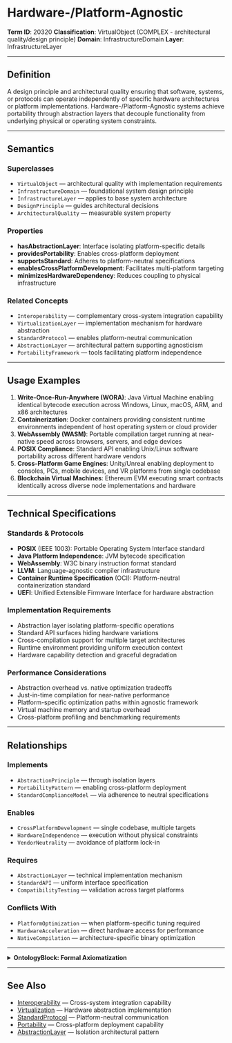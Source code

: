 # Hardware-/Platform-Agnostic

**Term ID**: 20320
**Classification**: VirtualObject (COMPLEX - architectural quality/design principle)
**Domain**: InfrastructureDomain
**Layer**: InfrastructureLayer

---

## Definition

A design principle and architectural quality ensuring that software, systems, or protocols can operate independently of specific hardware architectures or platform implementations. Hardware-/Platform-Agnostic systems achieve portability through abstraction layers that decouple functionality from underlying physical or operating system constraints.

---

## Semantics

### Superclasses
- `VirtualObject` — architectural quality with implementation requirements
- `InfrastructureDomain` — foundational system design principle
- `InfrastructureLayer` — applies to base system architecture
- `DesignPrinciple` — guides architectural decisions
- `ArchitecturalQuality` — measurable system property

### Properties
- **hasAbstractionLayer**: Interface isolating platform-specific details
- **providesPortability**: Enables cross-platform deployment
- **supportsStandard**: Adheres to platform-neutral specifications
- **enablesCrossPlatformDevelopment**: Facilitates multi-platform targeting
- **minimizesHardwareDependency**: Reduces coupling to physical infrastructure

### Related Concepts
- `Interoperability` — complementary cross-system integration capability
- `VirtualizationLayer` — implementation mechanism for hardware abstraction
- `StandardProtocol` — enables platform-neutral communication
- `AbstractionLayer` — architectural pattern supporting agnosticism
- `PortabilityFramework` — tools facilitating platform independence

---

## Usage Examples

1. **Write-Once-Run-Anywhere (WORA)**: Java Virtual Machine enabling identical bytecode execution across Windows, Linux, macOS, ARM, and x86 architectures
2. **Containerization**: Docker containers providing consistent runtime environments independent of host operating system or cloud provider
3. **WebAssembly (WASM)**: Portable compilation target running at near-native speed across browsers, servers, and edge devices
4. **POSIX Compliance**: Standard API enabling Unix/Linux software portability across different hardware vendors
5. **Cross-Platform Game Engines**: Unity/Unreal enabling deployment to consoles, PCs, mobile devices, and VR platforms from single codebase
6. **Blockchain Virtual Machines**: Ethereum EVM executing smart contracts identically across diverse node implementations and hardware

---

## Technical Specifications

### Standards & Protocols
- **POSIX** (IEEE 1003): Portable Operating System Interface standard
- **Java Platform Independence**: JVM bytecode specification
- **WebAssembly**: W3C binary instruction format standard
- **LLVM**: Language-agnostic compiler infrastructure
- **Container Runtime Specification** (OCI): Platform-neutral containerization standard
- **UEFI**: Unified Extensible Firmware Interface for hardware abstraction

### Implementation Requirements
- Abstraction layer isolating platform-specific operations
- Standard API surfaces hiding hardware variations
- Cross-compilation support for multiple target architectures
- Runtime environment providing uniform execution context
- Hardware capability detection and graceful degradation

### Performance Considerations
- Abstraction overhead vs. native optimization tradeoffs
- Just-in-time compilation for near-native performance
- Platform-specific optimization paths within agnostic framework
- Virtual machine memory and startup overhead
- Cross-platform profiling and benchmarking requirements

---

## Relationships

### Implements
- `AbstractionPrinciple` — through isolation layers
- `PortabilityPattern` — enabling cross-platform deployment
- `StandardComplianceModel` — via adherence to neutral specifications

### Enables
- `CrossPlatformDevelopment` — single codebase, multiple targets
- `HardwareIndependence` — execution without physical constraints
- `VendorNeutrality` — avoidance of platform lock-in

### Requires
- `AbstractionLayer` — technical implementation mechanism
- `StandardAPI` — uniform interface specification
- `CompatibilityTesting` — validation across target platforms

### Conflicts With
- `PlatformOptimization` — when platform-specific tuning required
- `HardwareAcceleration` — direct hardware access for performance
- `NativeCompilation` — architecture-specific binary optimization

---

<details>
<summary><strong>OntologyBlock: Formal Axiomatization</strong></summary>

```clojure
;; OWL Functional Syntax (Hardware-/Platform-Agnostic Axioms)

;; Class Declaration
(Declaration (Class :HardwarePlatformAgnostic))

;; Equivalence Axiom
(EquivalentClasses
  :HardwarePlatformAgnostic
  (ObjectIntersectionOf
    :VirtualObject
    :ArchitecturalQuality
    (ObjectSomeValuesFrom :hasAbstractionLayer :PlatformAbstractionInterface)
    (ObjectSomeValuesFrom :providesPortability :CrossPlatformCapability)))

;; Subclass Axioms (COMPLEX: 16 axioms for comprehensive coverage)
(SubClassOf :HardwarePlatformAgnostic :VirtualObject)
(SubClassOf :HardwarePlatformAgnostic :InfrastructureDomain)
(SubClassOf :HardwarePlatformAgnostic :InfrastructureLayer)
(SubClassOf :HardwarePlatformAgnostic :DesignPrinciple)
(SubClassOf :HardwarePlatformAgnostic :ArchitecturalQuality)

(SubClassOf :HardwarePlatformAgnostic
  (ObjectSomeValuesFrom :hasAbstractionLayer :HardwareAbstractionLayer))
(SubClassOf :HardwarePlatformAgnostic
  (ObjectSomeValuesFrom :providesPortability :PlatformPortability))
(SubClassOf :HardwarePlatformAgnostic
  (ObjectSomeValuesFrom :supportsStandard :PlatformNeutralStandard))
(SubClassOf :HardwarePlatformAgnostic
  (ObjectSomeValuesFrom :enablesCrossPlatformDevelopment :MultiTargetFramework))
(SubClassOf :HardwarePlatformAgnostic
  (ObjectSomeValuesFrom :minimizesHardwareDependency :HardwareIndependence))

(SubClassOf :HardwarePlatformAgnostic
  (ObjectSomeValuesFrom :implementsAbstractionPrinciple :LayeredArchitecture))
(SubClassOf :HardwarePlatformAgnostic
  (ObjectSomeValuesFrom :avoidsVendorLockin :VendorNeutrality))
(SubClassOf :HardwarePlatformAgnostic
  (ObjectSomeValuesFrom :supportsVirtualization :VirtualExecutionEnvironment))
(SubClassOf :HardwarePlatformAgnostic
  (ObjectSomeValuesFrom :enablesCodeReuse :CrossPlatformCodebase))

;; Disjointness Constraints
(DisjointClasses :HardwarePlatformAgnostic :HardwareSpecificOptimization)
(DisjointClasses :HardwarePlatformAgnostic :NativeBinaryCompilation)

;; Property Axioms
(FunctionalObjectProperty :hasAbstractionLayer)
(ObjectPropertyDomain :providesPortability :HardwarePlatformAgnostic)
(ObjectPropertyRange :supportsStandard :PlatformNeutralStandard)

;; Property Characteristics
(TransitiveObjectProperty :enablesCrossPlatformDevelopment)
(SymmetricObjectProperty :sharesCompatibilityLayer)

;; Cardinality Constraints
(SubClassOf :HardwarePlatformAgnostic
  (ObjectMinCardinality 1 :hasAbstractionLayer :AbstractionInterface))
(SubClassOf :HardwarePlatformAgnostic
  (ObjectMinCardinality 2 :supportsStandard :IndustryStandard))

;; Complex Relationships
(SubClassOf :HardwarePlatformAgnostic
  (ObjectIntersectionOf
    (ObjectSomeValuesFrom :implements :AbstractionPrinciple)
    (ObjectSomeValuesFrom :enables :Interoperability)
    (ObjectAllValuesFrom :constrainedBy :PerformanceTradeoff)))

;; Data Properties
(DataPropertyAssertion :hasAbstractionOverhead :HardwarePlatformAgnostic "5-15%"^^xsd:string)
(DataPropertyAssertion :supportsArchitectures :HardwarePlatformAgnostic "x86,ARM,RISC-V,MIPS"^^xsd:string)
(DataPropertyAssertion :complianceStandard :HardwarePlatformAgnostic "POSIX,OCI,WASM"^^xsd:string)
```

</details>

---

## See Also
- [Interoperability](./Interoperability.md) — Cross-system integration capability
- [Virtualization](./Virtualization.md) — Hardware abstraction implementation
- [StandardProtocol](./StandardProtocol.md) — Platform-neutral communication
- [Portability](./Portability.md) — Cross-platform deployment capability
- [AbstractionLayer](./AbstractionLayer.md) — Isolation architectural pattern

